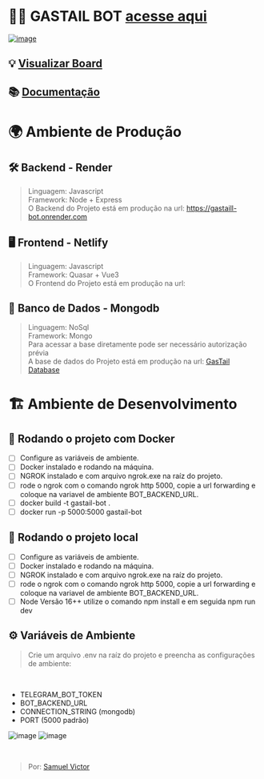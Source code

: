 # 🐦‍🔥 GASTAIL BOT [acesse aqui](https://t.me/GasTail_bot) 

[![image](https://github.com/user-attachments/assets/ccc81998-bc69-4ff3-9967-f0fbb0eaf1bc)](https://whimsical.com/gastail-bot-C5Pf2PrrrYgAQMaoXXVUEg)

## 💡 [Visualizar Board](https://whimsical.com/gastail-bot-C5Pf2PrrrYgAQMaoXXVUEg)

## 📚 [Documentação](https://samuelvictorol.github.io/portfolio/)

# 🌍 Ambiente de Produção

## 🛠️ Backend - Render

> Linguagem: Javascript<br>
> Framework: Node + Express<br>
> O Backend do Projeto está em produção na url: https://gastaill-bot.onrender.com<br>

## 🖥️ Frontend - Netlify

> Linguagem: Javascript<br>
> Framework: Quasar + Vue3<br>
> O Frontend do Projeto está em produção na url: <br>

## 🎲 Banco de Dados - Mongodb

> Linguagem: NoSql<br>
> Framework:  Mongo<br>
> Para acessar a base diretamente pode ser necessário autorização prévia<br>
> A base de dados do Projeto está em produção na url: [GasTail Database](https://cloud.mongodb.com/v2/67aa609b61c70d27b71fcc76#/metrics/replicaSet/67aa6181f84ff70f87a7315d/explorer/Projeto-1-db/acaos/find)<br>


# 🏗️ Ambiente de Desenvolvimento
## 🐋 Rodando o projeto com Docker
- [ ] Configure as variáveis de ambiente.
- [ ] Docker instalado e rodando na máquina.
- [ ] NGROK instalado e com arquivo ngrok.exe na raíz do projeto.
- [ ] rode o ngrok com o comando ngrok http 5000, copie a url forwarding e coloque na variavel de ambiente BOT_BACKEND_URL.
- [ ] docker build -t gastail-bot .
- [ ] docker run -p 5000:5000 gastail-bot

## 📍 Rodando o projeto local
- [ ] Configure as variáveis de ambiente.
- [ ] Docker instalado e rodando na máquina.
- [ ] NGROK instalado e com arquivo ngrok.exe na raíz do projeto.
- [ ] rode o ngrok com o comando ngrok http 5000, copie a url forwarding e coloque na variavel de ambiente BOT_BACKEND_URL.
- [ ] Node Versão 16++ utilize o comando npm install e em seguida npm run dev

## ⚙️ Variáveis de Ambiente
 > Crie um arquivo .env na raíz do projeto e preencha as configurações de ambiente:
<br>

 - TELEGRAM_BOT_TOKEN
 - BOT_BACKEND_URL
 - CONNECTION_STRING (mongodb)
 - PORT (5000 padrão)

![image](https://github.com/user-attachments/assets/5ad8990a-73e2-4ce8-8649-b6ce23b016f4)
![image](https://github.com/user-attachments/assets/f0cac460-3c76-4d3d-abdd-79bae0a21fff)

<br>

> Por: [Samuel Victor](https://samuelvictorol.github.io/portfolio/)<br>

